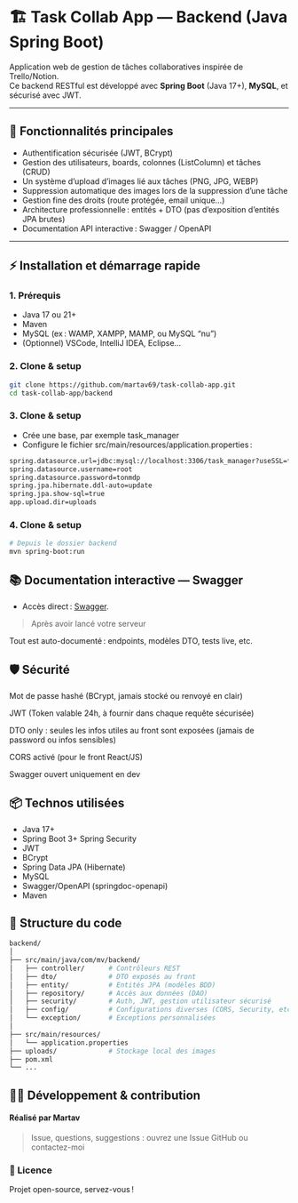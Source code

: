 # 🏗️ Task Collab App — Backend (Java Spring Boot)

Application web de gestion de tâches collaboratives inspirée de Trello/Notion.  
Ce backend RESTful est développé avec **Spring Boot** (Java 17+), **MySQL**, et sécurisé avec JWT.

---

## 🚀 Fonctionnalités principales

- Authentification sécurisée (JWT, BCrypt)
- Gestion des utilisateurs, boards, colonnes (ListColumn) et tâches (CRUD)
- Un système d’upload d’images lié aux tâches (PNG, JPG, WEBP)
- Suppression automatique des images lors de la suppression d’une tâche
- Gestion fine des droits (route protégée, email unique…)
- Architecture professionnelle : entités + DTO (pas d’exposition d’entités JPA brutes)
- Documentation API interactive : Swagger / OpenAPI

---

## ⚡️ Installation et démarrage rapide

### 1. Prérequis

- Java 17 ou 21+
- Maven
- MySQL (ex : WAMP, XAMPP, MAMP, ou MySQL “nu”)
- (Optionnel) VSCode, IntelliJ IDEA, Eclipse…

### 2. Clone & setup

```bash
git clone https://github.com/martav69/task-collab-app.git
cd task-collab-app/backend
```

### 3. Clone & setup

- Crée une base, par exemple task_manager
- Configure le fichier src/main/resources/application.properties :

```bash
spring.datasource.url=jdbc:mysql://localhost:3306/task_manager?useSSL=false&serverTimezone=UTC
spring.datasource.username=root
spring.datasource.password=tonmdp
spring.jpa.hibernate.ddl-auto=update
spring.jpa.show-sql=true
app.upload.dir=uploads
```

### 4. Clone & setup

```bash
# Depuis le dossier backend
mvn spring-boot:run
```

## 📚 Documentation interactive — Swagger
- Accès direct :
[Swagger](http://localhost:8080/swagger-ui.html).
> Après avoir lancé votre serveur

Tout est auto-documenté : endpoints, modèles DTO, tests live, etc.

## 🛡️ Sécurité
Mot de passe hashé (BCrypt, jamais stocké ou renvoyé en clair)

JWT (Token valable 24h, à fournir dans chaque requête sécurisée)

DTO only : seules les infos utiles au front sont exposées (jamais de password ou infos sensibles)

CORS activé (pour le front React/JS)

Swagger ouvert uniquement en dev

## 📦 Technos utilisées
- Java 17+
- Spring Boot 3+
  Spring Security
- JWT
- BCrypt
- Spring Data JPA (Hibernate)
- MySQL
- Swagger/OpenAPI (springdoc-openapi)
- Maven

## 📄 Structure du code

```bash
backend/
│
├── src/main/java/com/mv/backend/
│   ├── controller/      # Contrôleurs REST
│   ├── dto/             # DTO exposés au front
│   ├── entity/          # Entités JPA (modèles BDD)
│   ├── repository/      # Accès aux données (DAO)
│   ├── security/        # Auth, JWT, gestion utilisateur sécurisé
│   ├── config/          # Configurations diverses (CORS, Security, etc.)
│   └── exception/       # Exceptions personnalisées
│
├── src/main/resources/
│   └── application.properties
├── uploads/             # Stockage local des images
├── pom.xml
└── ...

```

## 👨‍💻 Développement & contribution
#### Réalisé par Martav 

> Issue, questions, suggestions : ouvrez une Issue GitHub ou contactez-moi

### 🌟 Licence
Projet open-source, servez-vous !
